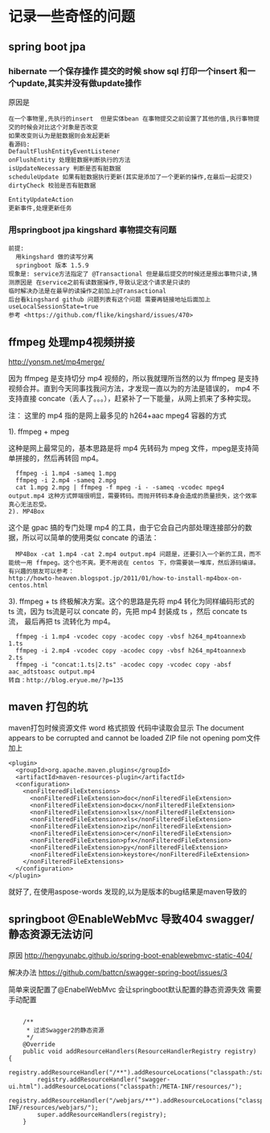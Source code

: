 # 记录一些奇怪的问题

## spring boot jpa 
### hibernate 一个保存操作 提交的时候 show sql  打印一个insert 和一个update,其实并没有做update操作
原因是
```
在一个事物里,先执行的insert  但是实体bean 在事物提交之前设置了其他的值,执行事物提交的时候会对比这个对象是否改变
如果改变则认为是脏数据则会发起更新
看源码:
DefaultFlushEntityEventListener
onFlushEntity 处理脏数据判断执行的方法
isUpdateNecessary 判断是否有脏数据
scheduleUpdate 如果有脏数据执行更新(其实是添加了一个更新的操作,在最后一起提交)
dirtyCheck 校验是否有脏数据

EntityUpdateAction
更新事件,处理更新任务
```

### 用springboot jpa kingshard 事物提交有问题
```
前提: 
  用kingshard 做的读写分离
  springboot 版本 1.5.9
现象是: service方法指定了 @Transactional 但是最后提交的时候还是报出事物只读,猜测原因是 在service之前有读数据操作,导致认定这个请求是只读的
临时解决办法是在最早的读操作之前加上@Transactional
后台看kingshard github 问题列表有这个问题 需要再链接地址后面加上 useLocalSessionState=true
参考 <https://github.com/flike/kingshard/issues/470>
```

## ffmpeg 处理mp4视频拼接
http://yonsm.net/mp4merge/

因为 ffmpeg 是支持切分 mp4 视频的，所以我就理所当然的以为 ffmpeg 是支持视频合并。直到今天同事找我问方法，才发现一直以为的方法是错误的， mp4 不支持直接 concate（丢人了。。。），赶紧补了一下能量，从网上抓来了多种实现。

注： 这里的 mp4 指的是网上最多见的 h264+aac mpeg4 容器的方式

1). ffmpeg + mpeg

这种是网上最常见的，基本思路是将 mp4 先转码为 mpeg 文件，mpeg是支持简单拼接的，然后再转回 mp4。
```
  ffmpeg -i 1.mp4 -sameq 1.mpg
  ffmpeg -i 2.mp4 -sameq 2.mpg
  cat 1.mpg 2.mpg | ffmpeg -f mpeg -i - -sameq -vcodec mpeg4 output.mp4 这种方式弊端很明显，需要转码。而抛开转码本身会造成的质量损失，这个效率真心无法忍受。
2). MP4Box
```

这个是 gpac 搞的专门处理 mp4 的工具，由于它会自己内部处理连接部分的数据，所以可以简单的使用类似 concate 的语法：
```
  MP4Box -cat 1.mp4 -cat 2.mp4 output.mp4 问题是，还要引入一个新的工具，而不能统一用 ffmpeg。这个也不爽。更不用说在 centos 下，你需要装一堆库，然后源码编译。有兴趣的朋友可以参考：
http://howto-heaven.blogspot.jp/2011/01/how-to-install-mp4box-on-centos.html
```

3). ffmpeg + ts 终极解决方案。这个的思路是先将 mp4 转化为同样编码形式的 ts 流，因为 ts流是可以 concate 的，先把 mp4 封装成 ts ，然后 concate ts 流， 最后再把 ts 流转化为 mp4。
```
  ffmpeg -i 1.mp4 -vcodec copy -acodec copy -vbsf h264_mp4toannexb 1.ts
  ffmpeg -i 2.mp4 -vcodec copy -acodec copy -vbsf h264_mp4toannexb 2.ts
  ffmpeg -i "concat:1.ts|2.ts" -acodec copy -vcodec copy -absf aac_adtstoasc output.mp4
转自：http://blog.eryue.me/?p=135
```

## maven 打包的坑
maven打包时候资源文件 word 格式损毁
代码中读取会显示
The document appears to be corrupted and cannot be loaded
ZIP file not opening
pom文件加上
```
<plugin>
  <groupId>org.apache.maven.plugins</groupId>
  <artifactId>maven-resources-plugin</artifactId>
  <configuration>
    <nonFilteredFileExtensions>
      <nonFilteredFileExtension>doc</nonFilteredFileExtension>
      <nonFilteredFileExtension>docx</nonFilteredFileExtension>
      <nonFilteredFileExtension>xlsx</nonFilteredFileExtension>
      <nonFilteredFileExtension>xls</nonFilteredFileExtension>
      <nonFilteredFileExtension>zip</nonFilteredFileExtension>
      <nonFilteredFileExtension>cer</nonFilteredFileExtension>
      <nonFilteredFileExtension>pfx</nonFilteredFileExtension>
      <nonFilteredFileExtension>py</nonFilteredFileExtension>
      <nonFilteredFileExtension>keystore</nonFilteredFileExtension>
    </nonFilteredFileExtensions>
  </configuration>
</plugin>
```
就好了, 在使用aspose-words 发现的,以为是版本的bug结果是maven导致的

## springboot @EnableWebMvc 导致404 swagger/静态资源无法访问

原因  http://hengyunabc.github.io/spring-boot-enablewebmvc-static-404/

解决办法  https://github.com/battcn/swagger-spring-boot/issues/3

简单来说配置了@EnabelWebMvc 会让springboot默认配置的静态资源失效 需要手动配置

```

    /**
     * 过滤Swagger2的静态资源
     */
    @Override
    public void addResourceHandlers(ResourceHandlerRegistry registry) {
        registry.addResourceHandler("/**").addResourceLocations("classpath:/static/");
        registry.addResourceHandler("swagger-ui.html").addResourceLocations("classpath:/META-INF/resources/");
        registry.addResourceHandler("/webjars/**").addResourceLocations("classpath:/META-INF/resources/webjars/");
        super.addResourceHandlers(registry);
    }
```




